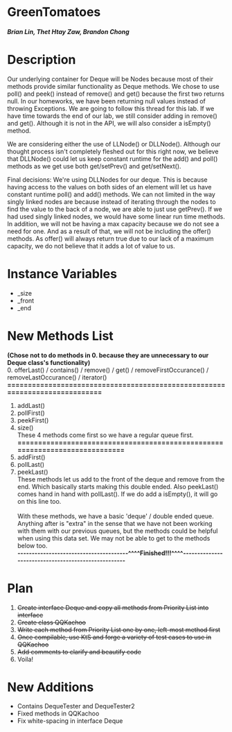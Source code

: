 # GreenTomatoes
##### Brian Lin, Thet Htay Zaw, Brandon Chong  

# Description 
Our underlying container for Deque will be Nodes because most of their methods provide similar functionality as Deque methods. 
We chose to use poll() and peek() instead of remove() and get() because the first two returns null. In our homeworks, we have been returning null values instead of throwing Exceptions. We are going to follow this thread for this lab. If we have time towards the end of our lab, we still consider adding in remove() and get(). Although it is not in the API, we will also consider a isEmpty() method. 

We are considering either the use of LLNode() or DLLNode(). Although our thought process isn't completely fleshed out for this right now, we believe that DLLNode() could let us keep constant runtime for the add() and poll() methods as we get use both get/setPrev() and get/setNext(). 

Final decisions: We're using DLLNodes for our deque. This is because having access to the values on both sides of an element will let us have constant runtime poll() and add() methods. We can not limited in the way singly linked nodes are because instead of iterating through the nodes to find the value to the back of a node, we are able to just use getPrev(). If we had used singly linked nodes, we would have some linear run time methods. 
</br>
In addition, we will not be having a max capacity because we do not see a need for one. And as a result of that, we will not be including the offer() methods. As offer() will always return true due to our lack of a maximum capacity, we do not believe that it adds a lot of value to us. 

# Instance Variables 
- _size <br />
- _front <br />
- _end 
  
# New Methods List
 **(Chose not to do methods in 0. because they are unnecessary to our Deque class's functionality)** 
  </br> 0. offerLast() / contains() / remove() / get() / removeFirstOccurance() / removeLastOccurance() / iterator() 
  **============================================================================** 
  1.  addLast() <br/> 
  2.  pollFirst() <br/>
  3.  peekFirst() <br/>
  4.  size() <br/>
  These 4 methods come first so we have a regular queue first. 
  **============================================================================** 
  5. addFirst()  <br/>
  6. pollLast()  <br/>
  7. peekLast()  <br/>
  These methods let us add to the front of the deque and remove from the end. Which basically starts making this double ended. Also peekLast() comes hand in hand with pollLast(). If we do add a isEmpty(), it will go on this line too. <br/> <br/>
   With these methods, we have a basic 'deque' / double ended queue. Anything after is "extra" in the sense that we have not been working with them with our previous queues, but the methods could be helpful when using this data set. We may not be able to get to the methods below too. <br/>
   **---------------------------------------^^^^Finished!!!^^^^----------------------------------------------------**
  
# Plan
  1. ~~Create interface Deque and copy all methods from Priority List into interface~~
  2. ~~Create class QQKachoo~~
  3. ~~Write each method from Priority List one by one, left-most method first~~
  4. ~~Once compilable, use KtS and forge a variety of test cases to use in QQKachoo~~
  5. ~~Add comments to clarify and beautify code~~
  6. Voila!

# New Additions
 - Contains DequeTester and DequeTester2
 - Fixed methods in QQKachoo
 - Fix white-spacing in interface Deque
